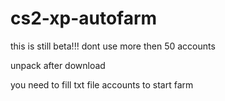 # cs2-xp-autofarm
this is still beta!!!
dont use more then 50 accounts 

unpack after download

you need to fill txt file accounts to start farm

